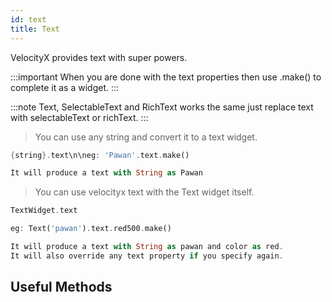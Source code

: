 ```yaml
---
id: text
title: Text
---
```


VelocityX provides text with super powers.

:::important
When you are done with the text properties then use .make() to complete it as a widget.
:::

:::note
Text, SelectableText and RichText works the same just replace text with selectableText or richText.
:::

> You can use any string and convert it to a text widget.

```dart
{string}.text\n\neg: 'Pawan'.text.make()

It will produce a text with String as Pawan
```

> You can use velocityx text with the Text widget itself.

```dart
TextWidget.text

eg: Text('pawan').text.red500.make()

It will produce a text with String as pawan and color as red.
It will also override any text property if you specify again.
```

## Useful Methods
